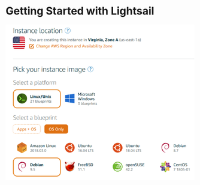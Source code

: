 # Getting Started with Lightsail

![picture](https://github.com/danycenas/Getting-Started-with-Lightsail/blob/master/img/create-intance.png)
